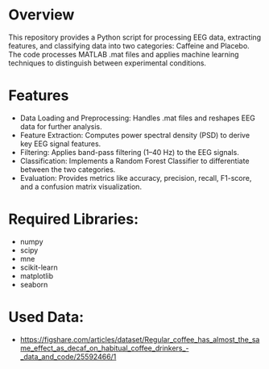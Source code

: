 # Overview

This repository provides a Python script for processing EEG data, extracting features, and classifying data into two categories: Caffeine and Placebo. The code processes MATLAB .mat files and applies machine learning techniques to distinguish between experimental conditions.

# Features

- Data Loading and Preprocessing: Handles .mat files and reshapes EEG data for further analysis.
- Feature Extraction: Computes power spectral density (PSD) to derive key EEG signal features.
- Filtering: Applies band-pass filtering (1–40 Hz) to the EEG signals.
- Classification: Implements a Random Forest Classifier to differentiate between the two categories.
- Evaluation: Provides metrics like accuracy, precision, recall, F1-score, and a confusion matrix visualization.

# Required Libraries:

- numpy
- scipy
- mne
- scikit-learn
- matplotlib
- seaborn

# Used Data:

- https://figshare.com/articles/dataset/Regular_coffee_has_almost_the_same_effect_as_decaf_on_habitual_coffee_drinkers_-_data_and_code/25592466/1
